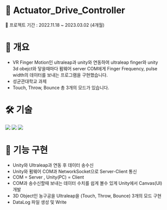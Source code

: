 # 📛 Actuator_Drive_Controller

📍 프로젝트 기간 : 2022.11.18 ~ 2023.03.02 (4개월)

# 📌 개요
- VR Finger Motion인 ultraleap과 unity와 연동하여 ultraleap finger와 unity 3d obejct와 닿을때마다 펌웨어 server COM에게 Finger Frequency, pulse width의 데이터를 보내는 프로그램을 구현했습니다.
- 성균관대학교 과제
- Touch, Throw, Bounce 총 3개의 모드가 있습니다.

# 🛠️ 기술
<img src="https://img.shields.io/badge/C Sharp-239120?style=flat-square&logo=C Sharp&logoColor=white"/> <img src="https://img.shields.io/badge/Unity-000000?style=flat-square&logo=Unity&logoColor=white"/> <img src="https://img.shields.io/badge/Ultraleap-40AEF0?style=flat-square&logo=Ultraleap&logoColor=white"/>

# 🎏 기능 구현
- Unity와 Ultraleap과 연동 후 데이터 송수신
- Unity와 펌웨어 COM과 NetworkSocket으로 Server-Client 통신
- COM = Server , Unity(PC) = Client
- COM과 송수신할때 보내는 데이터 수치를 쉽게 볼수 있게 Unity에서 Canvas(UI) 개발
- 3D Object인 농구공을 Ultraleap을 (Touch, Throw, Bounce) 3개의 모드 구현
- DataLog 파일 생성 및 Write

### 




